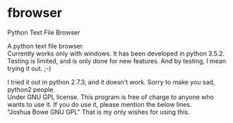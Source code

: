 # fbrowser

Python Text File Browser

A python text file browser.  
Currently works only with windows.
It has been developed in python 3.5.2.  Testing is limited, and is only done for new features.  And by testing, I mean trying it out.  ;-)

I tried it out in python 2.7.3, and it doesn't work.  Sorry to make you sad, python2 people.  
Under GNU GPL license.  This program is free of charge to anyone who wants to use it.  If you do use it, please mention the below lines.  
"Joshua Bowe
GNU GPL"
That is my only wishes for using this.  